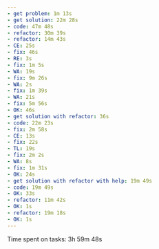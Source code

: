 ```yaml
---
- get problem: 1m 13s
- get solution: 22m 28s
- code: 47m 48s
- refactor: 30m 39s
- refactor: 14m 43s
- CE: 25s
- fix: 46s
- RE: 3s
- fix: 1m 5s
- WA: 19s
- fix: 9m 26s
- WA: 2s
- fix: 1m 39s
- WA: 21s
- fix: 5m 56s
- OK: 46s
- get solution with refactor: 36s
- code: 22m 23s
- fix: 2m 58s
- CE: 13s
- fix: 22s
- TL: 19s
- fix: 2m 2s
- WA: 8s
- fix: 1m 31s
- OK: 24s
- get solution with refactor with help: 19m 49s
- code: 19m 49s
- OK: 33s
- refactor: 11m 42s
- OK: 1s
- refactor: 19m 18s
- OK: 1s
---
```

Time spent on tasks: 3h 59m 48s
